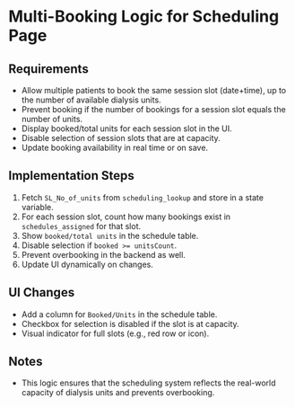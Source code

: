 # Multi-Booking Logic for Scheduling Page

## Requirements
- Allow multiple patients to book the same session slot (date+time), up to the number of available dialysis units.
- Prevent booking if the number of bookings for a session slot equals the number of units.
- Display booked/total units for each session slot in the UI.
- Disable selection of session slots that are at capacity.
- Update booking availability in real time or on save.

## Implementation Steps
1. Fetch `SL_No_of_units` from `scheduling_lookup` and store in a state variable.
2. For each session slot, count how many bookings exist in `schedules_assigned` for that slot.
3. Show `booked/total units` in the schedule table.
4. Disable selection if `booked >= unitsCount`.
5. Prevent overbooking in the backend as well.
6. Update UI dynamically on changes.

## UI Changes
- Add a column for `Booked/Units` in the schedule table.
- Checkbox for selection is disabled if the slot is at capacity.
- Visual indicator for full slots (e.g., red row or icon).

## Notes
- This logic ensures that the scheduling system reflects the real-world capacity of dialysis units and prevents overbooking.
